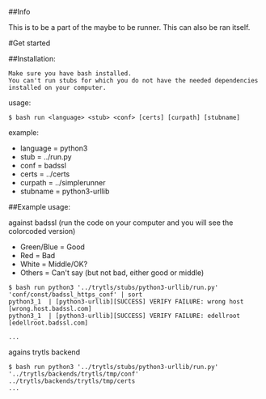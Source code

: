 ##Info

This is to be a part of the maybe to be runner.
This can also be ran itself.

#Get started

##Installation:

```console
Make sure you have bash installed.
You can't run stubs for which you do not have the needed dependencies installed on your computer.
```
usage:
```console
$ bash run <language> <stub> <conf> [certs] [curpath] [stubname]
```
example:
* language = python3
* stub = ../run.py
* conf = badssl
* certs = ../certs
* curpath = ../simplerunner
* stubname = python3-urllib


##Example usage:

against badssl (run the code on your computer and you will see the colorcoded version)
* Green/Blue = Good
* Red = Bad
* White = Middle/OK?
* Others = Can't say (but not bad, either good or middle)

```console
$ bash run python3 '../trytls/stubs/python3-urllib/run.py' 'conf/const/badssl_https_conf' | sort
python3_1  | [python3-urllib][SUCCESS] VERIFY FAILURE: wrong host [wrong.host.badssl.com]
python3_1  | [python3-urllib][SUCCESS] VERIFY FAILURE: edellroot [edellroot.badssl.com]

...
```

agains trytls backend
```console
$ bash run python3 '../trytls/stubs/python3-urllib/run.py' '../trytls/backends/trytls/tmp/conf' ../trytls/backends/trytls/tmp/certs
...
```
